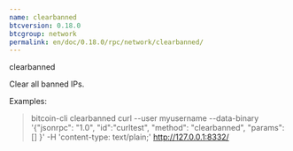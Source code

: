 ```yaml
---
name: clearbanned
btcversion: 0.18.0
btcgroup: network
permalink: en/doc/0.18.0/rpc/network/clearbanned/
---
```


clearbanned

Clear all banned IPs.

Examples:
> bitcoin-cli clearbanned 
> curl --user myusername --data-binary '{"jsonrpc": "1.0", "id":"curltest", "method": "clearbanned", "params": [] }' -H 'content-type: text/plain;' http://127.0.0.1:8332/


